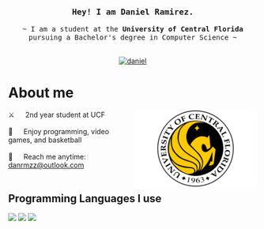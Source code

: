 <!-- Intro  -->
<h3 align="center">
    <samp> Hey! I am
        <b>Daniel Ramirez.</b>
    </samp>
</h3>

<p align="center"> 
  <samp>
    ~ I am a student at the <b>University of Central Florida</b> pursuing a Bachelor's degree in Computer Science ~
    <br>
    <br>
  </samp>
</p>

<p align="center">
 <a href="https://linkedin.com/in/danrmzz" target="_blank">
  <img src="https://img.shields.io/badge/LinkedIn-0077B5?style=for-the-badge&logo=linkedin&logoColor=white" alt="daniel"/>
 </a>
</p>


<!-- About Section -->
# About me

<p>
 <img align="right" width="250" src="University_of_Central_Florida_logo_PNG1.png" alt="ucf logo"/>
 
 ⚔️ &emsp; 2nd year student at UCF <br/><br/>
 👾 &emsp; Enjoy programming, video games, and basketball <br/><br/>
 📧 &emsp; Reach me anytime: [danrmzz@outlook.com](mailto:danrmzz@outlook.com) <br/><br/>
 ## Programming Languages I use
 <p>
  <img src="https://img.shields.io/badge/Python-3776AB?style=for-the-badge&logo=python&logoColor=white" />
  <img src="https://img.shields.io/badge/Java-007396?style=for-the-badge&logo=coffeescript&logoColor=orange" />
  <img src="https://img.shields.io/badge/C-003adb?style=for-the-badge&logo=c&logoColor=white" />
 </p>

</p>

